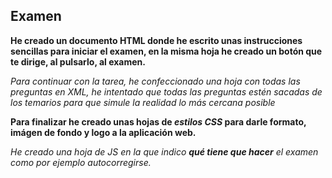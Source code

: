 ## Examen  

**He creado un documento HTML donde he escrito unas instrucciones sencillas para iniciar el examen, en la misma hoja he creado un botón que te dirige, al pulsarlo, al examen.**  

_Para continuar con la tarea, he confeccionado una hoja con todas las preguntas en XML, he intentado que todas las preguntas estén sacadas de los temarios para que simule la realidad lo más cercana posible_  

**Para finalizar he creado unas hojas de _estilos CSS_ para darle formato, imágen de fondo y logo a la aplicación web.**  

_He creado una hoja de JS en la que indico **qué tiene que hacer** el examen como por ejemplo autocorregirse._  

